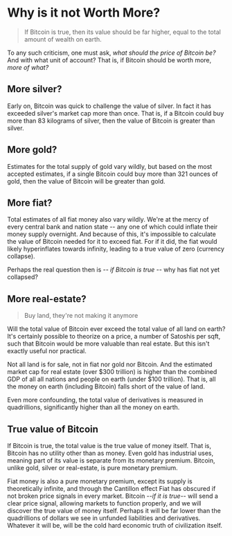# Why is it not Worth More?

> If Bitcoin is true, then
> its value should be far higher,
> equal to the total amount of
> wealth on earth.

To any such criticism, one must ask,
 *what should the price of Bitcoin be?*
And with what unit of account?
That is, if Bitcoin should be worth more,
 *more of what?*

## More silver?

Early on, Bitcoin was quick to challenge
 the value of silver.
In fact it has exceeded silver's market cap
 more than once.
That is, if a Bitcoin could buy more than
 83 kilograms of silver, then the value of
 Bitcoin is greater than silver.

## More gold?

Estimates for the total supply of gold vary wildly,
 but based on the most accepted estimates,
 if a single Bitcoin could buy more than
 321 ounces of gold, then the value of
 Bitcoin will be greater than gold.

## More fiat?

Total estimates of all fiat money also vary wildly.
We're at the mercy of every central bank and
 nation state -- any one of which could inflate 
 their money supply overnight.
And because of this, it's impossible to
 calculate the value of Bitcoin
 needed for it to exceed fiat.
For if it did, the fiat would likely hyperinflates
 towards infinity, leading to a true value of zero
 (currency collapse).

Perhaps the real question then is
 *-- if Bitcoin is true --*
 why has fiat not yet collapsed?




## More real-estate?

> Buy land, they're not making it anymore

Will the total value of Bitcoin ever exceed
 the total value of all land on earth?
It's certainly possible to theorize on
 a price, a number of Satoshis per sqft,
 such that Bitcoin would be more valuable
 than real estate.
But this isn't exactly useful nor practical.

Not all land is for sale, not in fiat nor gold
 nor Bitcoin. 
And the estimated market cap for real estate
 (over $300 trillion) 
 is higher than the combined GDP of all
 all nations and people on earth
 (under $100 trillion).
That is, all the money on earth (including
 Bitcoin) falls short of the value of land.

Even more confounding, the total value of
 derivatives is measured in quadrillions,
 significantly higher than all the money
 on earth.





## True value of Bitcoin 

If Bitcoin is true,
 the total value is the true value of money itself.
That is, Bitcoin has no utility other than 
 as money. 
Even gold has industrial uses, 
 meaning part of its value is separate 
 from its monetary premium.
Bitcoin, unlike gold, silver or real-estate,
 is pure monetary premium.

Fiat money is also a pure monetary premium,
 except its supply is theoretically infinite,
 and through the 
 Cantillon effect
 Fiat has obscured if not broken price signals
 in every market.
Bitcoin *--if it is true--* will send a clear price signal,
 allowing markets to function properly,
 and we will discover the true value of money itself.
Perhaps it will be far lower than the quadrillions
 of dollars we see in unfunded liabilities
 and derivatives.
Whatever it will be, will be the cold hard
 economic truth of civilization itself.





